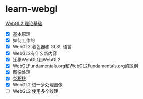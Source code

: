 # learn-webgl

[WebGL2 理论基础](https://webgl2fundamentals.org/webgl/lessons/zh_cn/)

- [x] 基本原理
- [x] 如何工作的
- [x] WebGL2 着色器和 GLSL 语言
- [x] WebGL2有什么新内容
- [x] 迁移WebGL1到WebGL2
- [x] WebGLFundamentals.org和WebGL2Fundamentals.org的区别
- [x] 图像处理
- [x] [卷积核](https://docs.gimp.org/2.6/en/plug-in-convmatrix.html)
- [x] WebGL2 进一步处理图像
- [ ] WebGL2 使用多个纹理
